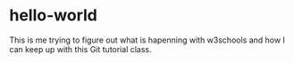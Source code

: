 # hello-world
This is me trying to figure out what is hapenning with
w3schools and how I can keep up with this Git tutorial
class.